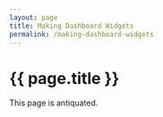 ```yaml
---
layout: page
title: Making Dashboard Widgets
permalink: /making-dashboard-widgets
---
```


# {{ page.title }}

This page is antiquated.

<!-- 
Dashboard Widgets are ways to customize your Dashboard. These are useful to quickly access saved Forms or Entities in user-created Lists.

<br>

### 1. Open [Broadband Hub](https://app.broadbandhub.us/dashboard)

### 2. Go to the dashboard
        i. it is on the left side, top of the column
        ii. the dashboard will have a text, welcoming you to Broadband Hub

### 3. Press the blue button that says, **"Get Started"**

### 4. Click **Add Widget Row**
### 5. Add Widget
        i. There can be up to 3 Widgets per row

### 6. Customize the Widget type, name and width

### 7. Click Submit when finished editing
-->